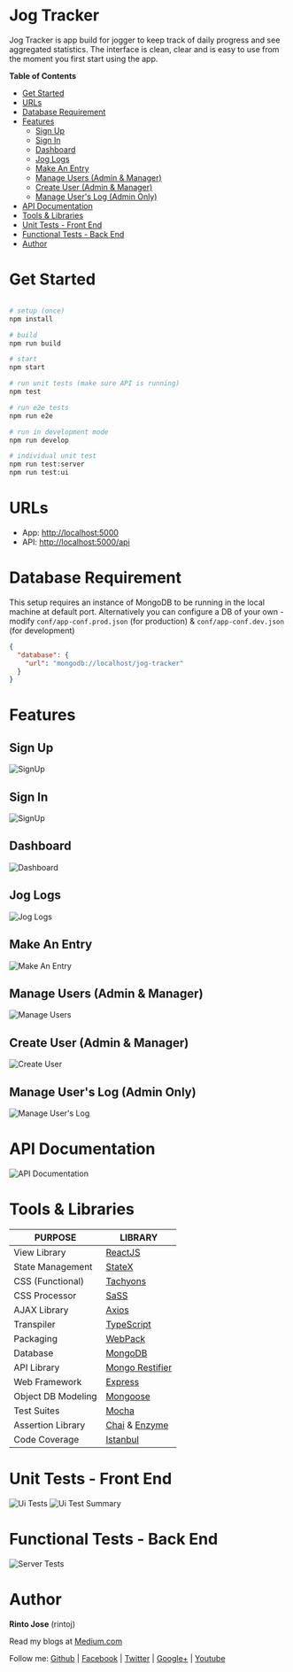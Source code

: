 # Jog Tracker

Jog Tracker is app build for jogger to keep track of daily progress and see aggregated statistics. The interface is clean, clear and is easy to use from the moment you first start using the app.

<!-- START doctoc generated TOC please keep comment here to allow auto update -->
<!-- DON'T EDIT THIS SECTION, INSTEAD RE-RUN doctoc TO UPDATE -->
**Table of Contents**

- [Get Started](#get-started)
- [URLs](#urls)
- [Database Requirement](#database-requirement)
- [Features](#features)
  - [Sign Up](#sign-up)
  - [Sign In](#sign-in)
  - [Dashboard](#dashboard)
  - [Jog Logs](#jog-logs)
  - [Make An Entry](#make-an-entry)
  - [Manage Users (Admin & Manager)](#manage-users-admin--manager)
  - [Create User (Admin & Manager)](#create-user-admin--manager)
  - [Manage User's Log (Admin Only)](#manage-users-log-admin-only)
- [API Documentation](#api-documentation)
- [Tools & Libraries](#tools--libraries)
- [Unit Tests - Front End](#unit-tests---front-end)
- [Functional Tests - Back End](#functional-tests---back-end)
- [Author](#author)

<!-- END doctoc generated TOC please keep comment here to allow auto update -->

# Get Started

```bash

# setup (once)
npm install

# build
npm run build

# start
npm start

# run unit tests (make sure API is running)
npm test

# run e2e tests
npm run e2e

# run in development mode
npm run develop

# individual unit test
npm run test:server
npm run test:ui

```

# URLs

- App: [http://localhost:5000](http://localhost:5000)
- API: [http://localhost:5000/api](http://localhost:5000/api)

# Database Requirement

This setup requires an instance of MongoDB to be running in the local machine at default port. Alternatively you can configure a DB of your own - modify `conf/app-conf.prod.json` (for production) &  `conf/app-conf.dev.json` (for development)

```json
{
  "database": {
    "url": "mongodb://localhost/jog-tracker"
  }
}
```

# Features

## Sign Up

![SignUp](http://git.toptal.com/Rinto-Jose/rinto-jose/raw/master/docs/img/signup.png)

## Sign In

![SignUp](http://git.toptal.com/Rinto-Jose/rinto-jose/raw/master/docs/img/signin.png)

## Dashboard

![Dashboard](http://git.toptal.com/Rinto-Jose/rinto-jose/raw/master/docs/img/dashboard.png)

## Jog Logs

![Jog Logs](http://git.toptal.com/Rinto-Jose/rinto-jose/raw/master/docs/img/logs.png)

## Make An Entry

![Make An Entry](http://git.toptal.com/Rinto-Jose/rinto-jose/raw/master/docs/img/make-an-entry.png)

## Manage Users (Admin & Manager)

![Manage Users](http://git.toptal.com/Rinto-Jose/rinto-jose/raw/master/docs/img/manage-users.png)

## Create User (Admin & Manager)

![Create User](http://git.toptal.com/Rinto-Jose/rinto-jose/raw/master/docs/img/create-user.png)

## Manage User's Log (Admin Only)

![Manage User's Log](http://git.toptal.com/Rinto-Jose/rinto-jose/raw/master/docs/img/manage-users-records.png)

# API Documentation

![API Documentation](http://git.toptal.com/Rinto-Jose/rinto-jose/raw/master/docs/img/api-doc.png)

# Tools & Libraries

| PURPOSE      | LIBRARY
|--------------|-----------------------------------------------
| View Library | [ReactJS](https://facebook.github.io/react/) |
| State Management | [StateX](https://github.com/rintoj/statex) |
| CSS (Functional) | [Tachyons](http://tachyons.io/) |
| CSS Processor | [SaSS](http://sass-lang.com/) |
| AJAX Library | [Axios](https://github.com/mzabriskie/axios) |
| Transpiler | [TypeScript](https://www.typescriptlang.org/) |
| Packaging | [WebPack](https://webpack.js.org/) |
| Database | [MongoDB](https://www.mongodb.com/) |
| API Library | [Mongo Restifier](https://github.com/rintoj/mongo-restifier) |
| Web Framework | [Express](https://expressjs.com/) |
| Object DB Modeling | [Mongoose](http://mongoosejs.com/) |
| Test Suites | [Mocha](https://mochajs.org/) |
| Assertion Library | [Chai](http://chaijs.com/) & [Enzyme](http://airbnb.io/enzyme/index.html) |
| Code Coverage | [Istanbul](https://istanbul.js.org/) |

# Unit Tests - Front End

![Ui Tests](http://git.toptal.com/Rinto-Jose/rinto-jose/raw/master/docs/img/ui-tests.png)
![Ui Test Summary](http://git.toptal.com/Rinto-Jose/rinto-jose/raw/master/docs/img/test-summary.png)

# Functional Tests - Back End

![Server Tests](http://git.toptal.com/Rinto-Jose/rinto-jose/raw/master/docs/img/server-tests.png)

# Author

**Rinto Jose** (rintoj)

Read my blogs at [Medium.com](https://medium.com/@rintoj)

Follow me:
  [Github](https://github.com/rintoj)
| [Facebook](https://www.facebook.com/rinto.jose)
| [Twitter](https://twitter.com/rintoj)
| [Google+](https://plus.google.com/+RintoJoseMankudy)
| [Youtube](https://youtube.com/+RintoJoseMankudy)